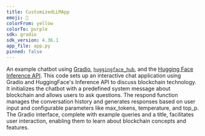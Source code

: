 ```yaml
---
title: CustomizedLLMApp
emoji: 💬
colorFrom: yellow
colorTo: purple
sdk: gradio
sdk_version: 4.36.1
app_file: app.py
pinned: false
---
```


An example chatbot using [Gradio](https://gradio.app), [`huggingface_hub`](https://huggingface.co/docs/huggingface_hub/v0.22.2/en/index), and the [Hugging Face Inference API](https://huggingface.co/docs/api-inference/index).
This code sets up an interactive chat application using Gradio and HuggingFace's Inference API to discuss blockchain technology. It initializes the chatbot with a predefined system message about blockchain and allows users to ask questions. The respond function manages the conversation history and generates responses based on user input and configurable parameters like max_tokens, temperature, and top_p. The Gradio interface, complete with example queries and a title, facilitates user interaction, enabling them to learn about blockchain concepts and features.
